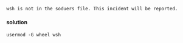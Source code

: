 ```
wsh is not in the soduers file. This incident will be reported.
```
#### solution
```
usermod -G wheel wsh
```
